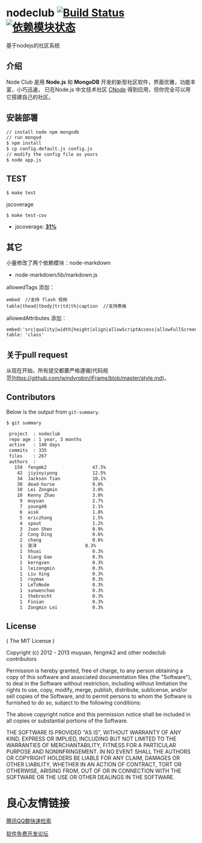 # nodeclub [![Build Status](https://secure.travis-ci.org/cnodejs/nodeclub.png?branch=master)](http://travis-ci.org/cnodejs/nodeclub) [![依赖模块状态](https://david-dm.org/cnodejs/nodeclub.png)](http://david-dm.org/cnodejs/nodeclub)

基于nodejs的社区系统

## 介绍

Node Club 是用 **Node.js** 和 **MongoDB** 开发的新型社区软件，界面优雅，功能丰富，小巧迅速，
已在Node.js 中文技术社区 [CNode](http://u.720life.cn/g/2433032ec1d3e480fde855f96cb7f76ce68082e226a4591a63c80650379016af)  得到应用，但你完全可以用它搭建自己的社区。

## 安装部署

```bash
// install node npm mongodb
// run mongod
$ npm install
$ cp config.default.js config.js
// modify the config file as yours
$ node app.js
```

## TEST

```bash
$ make test
```

jscoverage

```bash
$ make test-cov
```

* jscoverage: [**31%**](http://u.720life.cn/g/f3e650a8c6cf4fb668a1377d888155daa948c73c1d5143cf239e74f781cdfab8e52b1d6ed0cc303f759025a5531a1a78) 
    
## 其它

小量修改了两个依赖模块：node-markdown
 
* node-markdown/lib/markdown.js  

allowedTags 添加：

```
embed  //支持 flash 视频
table|thead|tbody|tr|td|th|caption  //支持表格
```
   
allowedAttributes 添加：

```
embed:'src|quality|width|height|align|allowScriptAccess|allowFullScreen|mode|type'
table: 'class'
```

## 关于pull request

从现在开始，所有提交都要严格遵循[代码规范]https://github.com/windyrobin/iFrame/blob/master/style.md)。

## Contributors

Below is the output from `git-summary`.

```bash
$ git summary 

 project  : nodeclub
 repo age : 1 year, 3 months
 active   : 140 days
 commits  : 335
 files    : 267
 authors  : 
   159  fengmk2                 47.5%
    42  jiyinyiyong             12.5%
    34  Jackson Tian            10.1%
    30  dead-horse              9.0%
    10  Lei Zongmin             3.0%
    10  Kenny Zhao              3.0%
     9  muyuan                  2.7%
     7  young40                 2.1%
     6  aisk                    1.8%
     5  ericzhang               1.5%
     4  spout                   1.2%
     3  Json Shen               0.9%
     2  Cong Ding               0.6%
     2  chang                   0.6%
     1  张洋                  0.3%
     1  hhuai                   0.3%
     1  Xiang Gao               0.3%
     1  kerngven                0.3%
     1  leizongmin              0.3%
     1  Liu Xing                0.3%
     1  roymax                  0.3%
     1  LeToNode                0.3%
     1  sunwenchao              0.3%
     1  thebrecht               0.3%
     1  Finian                  0.3%
     1  Zongmin Lei             0.3%
```

## License

( The MIT License )

Copyright (c) 2012 - 2013 muyuan, fengmk2 and other nodeclub contributors

Permission is hereby granted, free of charge, to any person obtaining
a copy of this software and associated documentation files (the
"Software"), to deal in the Software without restriction, including
without limitation the rights to use, copy, modify, merge, publish,
distribute, sublicense, and/or sell copies of the Software, and to
permit persons to whom the Software is furnished to do so, subject to
the following conditions:

The above copyright notice and this permission notice shall be
included in all copies or substantial portions of the Software.

THE SOFTWARE IS PROVIDED "AS IS", WITHOUT WARRANTY OF ANY KIND,
EXPRESS OR IMPLIED, INCLUDING BUT NOT LIMITED TO THE WARRANTIES OF
MERCHANTABILITY, FITNESS FOR A PARTICULAR PURPOSE AND
NONINFRINGEMENT. IN NO EVENT SHALL THE AUTHORS OR COPYRIGHT HOLDERS BE
LIABLE FOR ANY CLAIM, DAMAGES OR OTHER LIABILITY, WHETHER IN AN ACTION
OF CONTRACT, TORT OR OTHERWISE, ARISING FROM, OUT OF OR IN CONNECTION
WITH THE SOFTWARE OR THE USE OR OTHER DEALINGS IN THE SOFTWARE.



 # 良心友情链接

[腾讯QQ群快速检索](http://u.720life.cn/s/8cf73f7c)

[软件免费开发论坛](http://u.720life.cn/s/bbb01dc0)